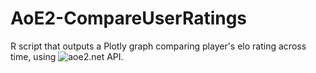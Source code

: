 # AoE2-CompareUserRatings
R script that outputs a Plotly graph comparing player's elo rating across time, using ![aoe2.net](https://aoe2.net/) API. 
